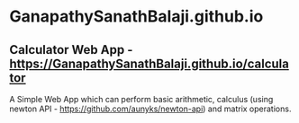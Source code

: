 # GanapathySanathBalaji.github.io
## Calculator Web App - https://GanapathySanathBalaji.github.io/calculator
A Simple Web App which can perform basic arithmetic, calculus (using newton API - https://github.com/aunyks/newton-api) and matrix operations.
